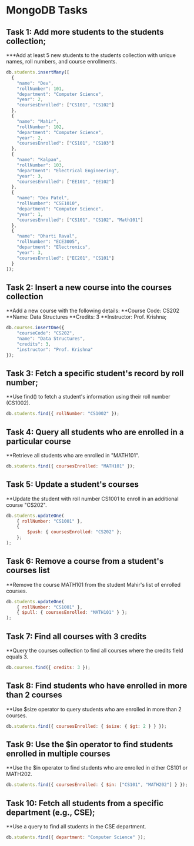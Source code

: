 # MongoDB Tasks

## Task 1: Add more students to the students collection;

***Add at least 5 new students to the students collection with unique names, roll numbers, and course enrollments.
```js
db.students.insertMany([
  { 
    "name": "Dev",
    "rollNumber": 101,
    "department": "Computer Science",
    "year": 2,
    "coursesEnrolled": ["CS101", "CS102"]
  },
  { 
    "name": "Mahir",
    "rollNumber": 102,
    "department": "Computer Science",
    "year": 2,
    "coursesEnrolled": ["CS101", "CS103"]
  },
  { 
    "name": "Kalpan",
    "rollNumber": 103,
    "department": "Electrical Engineering",
    "year": 3,
    "coursesEnrolled": ["EE101", "EE102"]
  },
  {
    "name": "Dev Patel",
    "rollNumber": "CSE1010",
    "department": "Computer Science",
    "year": 1,
    "coursesEnrolled": ["CS101", "CS102", "Math101"]
  },
  {
    "name": "Dharti Raval",
    "rollNumber": "ECE3005",
    "department": "Electronics",
    "year": 3,
    "coursesEnrolled": ["EC201", "CS101"]
  }
]);
```


## Task 2: Insert a new course into the courses collection

**Add a new course with the following details:
**Course Code: CS202
**Name: Data Structures
**Credits: 3
**Instructor: Prof. Krishna;

```js
db.courses.insertOne({
    "courseCode": "CS202",
    "name": "Data Structures",
    "credits": 3,
    "instructor": "Prof. Krishna"
});
```


## Task 3: Fetch a specific student's record by roll number;

**Use find() to fetch a student's information using their roll number (CS1002).

```js
db.students.find({ rollNumber: "CS1002" });
```


## Task 4: Query all students who are enrolled in a particular course

**Retrieve all students who are enrolled in "MATH101".

```js
db.students.find({ coursesEnrolled: "MATH101" });
```


## Task 5: Update a student's courses

**Update the student with roll number CS1001 to enroll in an additional course "CS202".

```js
db.students.updateOne(
    { rollNumber: "CS1001" },
    {
        $push: { coursesEnrolled: "CS202" };
    };
);
```


## Task 6: Remove a course from a student's courses list

**Remove the course MATH101 from the student Mahir's list of enrolled courses.

```js
db.students.updateOne(
    { rollNumber: "CS1001" },
    { $pull: { coursesEnrolled: "MATH101" } };
);
```


## Task 7: Find all courses with 3 credits

**Query the courses collection to find all courses where the credits field equals 3.

```js
db.courses.find({ credits: 3 });
```


## Task 8: Find students who have enrolled in more than 2 courses

**Use $size operator to query students who are enrolled in more than 2 courses.

```js
db.students.find({ coursesEnrolled: { $size: { $gt: 2 } } });
```


## Task 9: Use the $in operator to find students enrolled in multiple courses

**Use the $in operator to find students who are enrolled in either CS101 or MATH202.

```js
db.students.find({ coursesEnrolled: { $in: ["CS101", "MATH202"] } });
```


## Task 10: Fetch all students from a specific department (e.g., CSE);

**Use a query to find all students in the CSE department.

```js
db.students.find({ department: "Computer Science" });